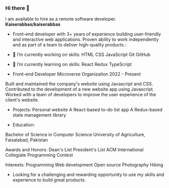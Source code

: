 ### Hi there 👋
I am available to hire as a remote software developer.
**Kaiserabbas/kaiserabbas**
- Front-end developer with 3+ years of experience building user-friendly and interactive web applications. Proven ability to work independently and as part of a team to deliver high-quality products.:

- 🔭 I’m currently working on skills:
HTML
CSS
JavaScript
Git
GitHub

- 🌱 I’m currently learning on skills:
React
Redux
TypeScript
- Front-end Developer
Microverse Organization
2022 - Present

Built and maintained the company's website using Javascript and CSS.
Contributed to the development of a new website app using Javascript.
Worked with a team of developers to improve the user experience of the client's website.

- Projects:
Personal website
A React-based to-do list app
A Redux-based state management library


- Education:

Bachelor of Science in Computer Science
University of Agriculture, Faisalabad, Pakistan

Awards and Honors:
Dean's List
President's List
ACM International Collegiate Programming Contest

Interests:
Programming
Web development
Open source
Photography
Hiking

- Looking for a challenging and rewarding opportunity to use my skills and experience to build great products.

